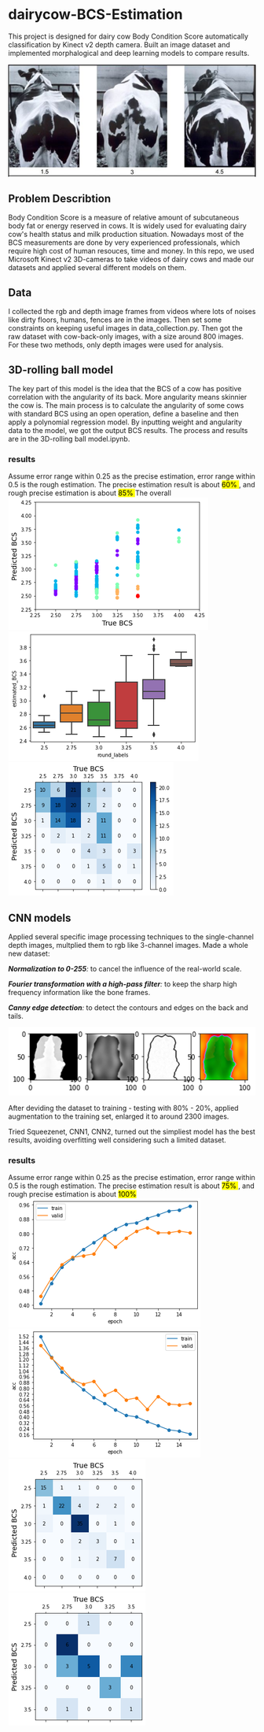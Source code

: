 # dairycow-BCS-Estimation
This project is designed for dairy cow Body Condition Score automatically classification by Kinect v2 depth camera. Built an image dataset and implemented morphalogical and deep learning models to compare results.

![](https://github.com/BobbyZ04/dairycow-BCS-classification/blob/main/cow_BCS.jpg)

## Problem Describtion
Body Condition Score is a measure of relative amount of subcutaneous body fat or energy reserved in cows. It is widely used for evaluating dairy cow's health status and milk production situation. Nowadays most of the BCS measurements are done by very experienced professionals, which require high cost of human resouces, time and money. In this repo, we used Microsoft Kinect v2 3D-cameras to take videos of dairy cows and made our datasets and applied several different models on them.

## Data
I collected the rgb and depth image frames from videos where lots of noises like dirty floors, humans, fences are in the images. Then set some constraints on keeping useful images in data_collection.py. Then got the raw dataset with cow-back-only images, with a size around 800 images. For these two methods, only depth images were used for analysis.

## 3D-rolling ball model
The key part of this model is the idea that the BCS of a cow has positive correlation with the angularity of its back. More angularity means skinnier the cow is.
The main process is to calculate the angularity of some cows with standard BCS using an open operation, define a baseline and then apply a polynomial regression model. By inputting weight and angularity data to the model, we got the output BCS results. The process and results are in the 3D-rolling ball model.ipynb.
### results
Assume error range within 0.25 as the precise estimation, error range within 0.5 is the rough estimation. The precise estimation result is about <mark> 60% </mark>, and rough precise estimation is about <mark> 85% </mark>
The overall 
![](https://github.com/BobbyZ04/dairycow-BCS-classification/blob/main/images/rollingball_result1.png)
![](https://github.com/BobbyZ04/dairycow-BCS-classification/blob/main/images/rollingball_result2.png)
![](https://github.com/BobbyZ04/dairycow-BCS-classification/blob/main/images/rollingball_result3.png)

## CNN models
Applied several specific image processing techniques to the single-channel depth images, multplied them to rgb like 3-channel images. Made a whole new dataset:

_**Normalization to 0-255**:_ to cancel the influence of the real-world scale.

_**Fourier transformation with a high-pass filter**:_ to keep the sharp high frequency information like the bone frames.

_**Canny edge detection**:_ to detect the contours and edges on the back and tails.

![](https://github.com/BobbyZ04/dairycow-BCS-classification/blob/main/multi-channels.png)

After deviding the dataset to training - testing with 80% - 20%, applied augmentation to the training set, enlarged it to around 2300 images.

Tried Squeezenet, CNN1, CNN2, turned out the simpliest model has the best results, avoiding overfitting well considering such a limited dataset.
### results
Assume error range within 0.25 as the precise estimation, error range within 0.5 is the rough estimation. The precise estimation result is about <mark> 75% </mark>, and rough precise estimation is about <mark> 100% </mark>
![](https://github.com/BobbyZ04/dairycow-BCS-classification/blob/main/images/CNN_acc.png)
![](https://github.com/BobbyZ04/dairycow-BCS-classification/blob/main/images/CNN_loss.png)
![](https://github.com/BobbyZ04/dairycow-BCS-classification/blob/main/images/training_cm.png)
![](https://github.com/BobbyZ04/dairycow-BCS-classification/blob/main/images/testing_cm.png)

